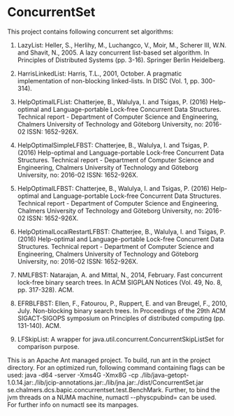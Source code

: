 # ConcurrentSet
This project contains following concurrent set algorithms:

1) LazyList: Heller, S., Herlihy, M., Luchangco, V., Moir, M., Scherer III, W.N. and Shavit, N., 2005. A lazy concurrent list-based set algorithm. In Principles of Distributed Systems (pp. 3-16). Springer Berlin Heidelberg.

2) HarrisLinkedList: Harris, T.L., 2001, October. A pragmatic implementation of non-blocking linked-lists. In DISC (Vol. 1, pp. 300-314).

3) HelpOptimalLFList: Chatterjee, B., Walulya, I. and Tsigas, P. (2016) Help-optimal and Language-portable Lock-free Concurrent Data Structures. Technical report - Department of Computer Science and Engineering, Chalmers University of Technology and Göteborg University, no: 2016-02 ISSN: 1652-926X. 

4) HelpOptimalSimpleLFBST: Chatterjee, B., Walulya, I. and Tsigas, P. (2016) Help-optimal and Language-portable Lock-free Concurrent Data Structures. Technical report - Department of Computer Science and Engineering, Chalmers University of Technology and Göteborg University, no: 2016-02 ISSN: 1652-926X. 

5) HelpOptimalLFBST: Chatterjee, B., Walulya, I. and Tsigas, P. (2016) Help-optimal and Language-portable Lock-free Concurrent Data Structures. Technical report - Department of Computer Science and Engineering, Chalmers University of Technology and Göteborg University, no: 2016-02 ISSN: 1652-926X.

6) HelpOptimalLocalRestartLFBST: Chatterjee, B., Walulya, I. and Tsigas, P. (2016) Help-optimal and Language-portable Lock-free Concurrent Data Structures. Technical report - Department of Computer Science and Engineering, Chalmers University of Technology and Göteborg University, no: 2016-02 ISSN: 1652-926X.

7) NMLFBST: Natarajan, A. and Mittal, N., 2014, February. Fast concurrent lock-free binary search trees. In ACM SIGPLAN Notices (Vol. 49, No. 8, pp. 317-328). ACM.

8) EFRBLFBST: Ellen, F., Fatourou, P., Ruppert, E. and van Breugel, F., 2010, July. Non-blocking binary search trees. In Proceedings of the 29th ACM SIGACT-SIGOPS symposium on Principles of distributed computing (pp. 131-140). ACM.

9) LFSkipList: A wrapper for java.util.concurrent.ConcurrentSkipListSet for comparison purpose.

This is an Apache Ant managed project. To build, run ant in the project directory. For an optimized run, following command containing flags can be used: java -d64 -server -Xms4G -Xmx8G -cp ./lib/java-getopt-1.0.14.jar:./lib/jcip-annotations.jar:./lib/jna.jar:./dist/ConcurrentSet.jar se.chalmers.dcs.bapic.concurrentset.test.BenchMark. Further, to bind the jvm threads on a NUMA machine, numactl --physcpubind=<nodes> can be used. For further info on numactl see its manpages.  
